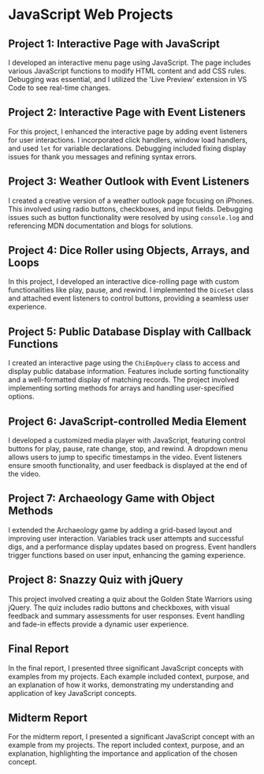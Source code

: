 # JavaScript Web Projects

## Project 1: Interactive Page with JavaScript
I developed an interactive menu page using JavaScript. The page includes various JavaScript functions to modify HTML content and add CSS rules. Debugging was essential, and I utilized the 'Live Preview' extension in VS Code to see real-time changes.

## Project 2: Interactive Page with Event Listeners
For this project, I enhanced the interactive page by adding event listeners for user interactions. I incorporated click handlers, window load handlers, and used `let` for variable declarations. Debugging included fixing display issues for thank you messages and refining syntax errors.

## Project 3: Weather Outlook with Event Listeners
I created a creative version of a weather outlook page focusing on iPhones. This involved using radio buttons, checkboxes, and input fields. Debugging issues such as button functionality were resolved by using `console.log` and referencing MDN documentation and blogs for solutions.

## Project 4: Dice Roller using Objects, Arrays, and Loops
In this project, I developed an interactive dice-rolling page with custom functionalities like play, pause, and rewind. I implemented the `DiceSet` class and attached event listeners to control buttons, providing a seamless user experience.

## Project 5: Public Database Display with Callback Functions
I created an interactive page using the `ChiEmpQuery` class to access and display public database information. Features include sorting functionality and a well-formatted display of matching records. The project involved implementing sorting methods for arrays and handling user-specified options.

## Project 6: JavaScript-controlled Media Element
I developed a customized media player with JavaScript, featuring control buttons for play, pause, rate change, stop, and rewind. A dropdown menu allows users to jump to specific timestamps in the video. Event listeners ensure smooth functionality, and user feedback is displayed at the end of the video.

## Project 7: Archaeology Game with Object Methods
I extended the Archaeology game by adding a grid-based layout and improving user interaction. Variables track user attempts and successful digs, and a performance display updates based on progress. Event handlers trigger functions based on user input, enhancing the gaming experience.

## Project 8: Snazzy Quiz with jQuery
This project involved creating a quiz about the Golden State Warriors using jQuery. The quiz includes radio buttons and checkboxes, with visual feedback and summary assessments for user responses. Event handling and fade-in effects provide a dynamic user experience.

## Final Report
In the final report, I presented three significant JavaScript concepts with examples from my projects. Each example included context, purpose, and an explanation of how it works, demonstrating my understanding and application of key JavaScript concepts.

## Midterm Report
For the midterm report, I presented a significant JavaScript concept with an example from my projects. The report included context, purpose, and an explanation, highlighting the importance and application of the chosen concept.
